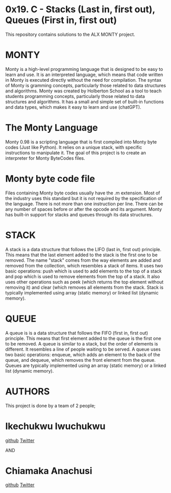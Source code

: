 # 0x19. C - Stacks (Last in, first out), Queues (First in, first out)
This repository contains solutions to the ALX MONTY project.
# MONTY
Monty is a high-level programming language that is designed to be easy to learn and use. It is an interpreted language, which means that code written in Monty is executed directly without the need for compilation. The syntax of Monty is gramming concepts, particularly those related to data structures and algorithms.
Monty was created by Holberton School as a tool to teach students programming concepts, particularly those related to data structures and algorithms. It has a small and simple set of built-in functions and data types, which makes it easy to learn and use (chatGPT).
# The Monty Language
Monty 0.98 is a scripting language that is first compiled into Monty byte codes (Just like Python). It relies on a unique stack, with specific instructions to manipulate it. The goal of this project is to create an interpreter for Monty ByteCodes files.
# Monty byte code file
Files containing Monty byte codes usually have the .m extension. Most of the industry uses this standard but it is not required by the specification of the language. There is not more than one instruction per line. There can be any number of spaces before or after the opcode and its argument.
Monty has built-in support for stacks and queues through its data structures.
# STACK
A stack is a data structure that follows the LIFO (last in, first out) principle. This means that the last element added to the stack is the first one to be removed. The name "stack" comes from the way elements are added and removed from the collection, which resembles a stack of items. It uses two basic operations: push which is used to add elements to the top of a stack and pop which is used to remove elements from the top of a stack. It also uses other operations such as peek (which returns the top element without removing it) and clear (which removes all elements from the stack. Stack is typically implemented using array (static memory) or linked list (dynamic memory).

# QUEUE
A queue is is a data structure that follows the FIFO (first in, first out) principle. This means that first element added to the queue is the first one to be removed. A queue is similar to a stack, but the order of elements is different. It resembles a line of people waiting to be served. A queue uses two basic operations: enqueue, which adds an element to the back of the queue, and dequeue, which removes the front element from the queue. Queues are typically implemented using an array (static memory) or a linked list (dynamic memory).
# AUTHORS
This project is done by a team of 2 people;
# Ikechukwu Iwuchukwu
[github](https://github.com/I-Double) 
[Twitter](https://twitter.com/Iwu_Ike) 

 AND
# Chiamaka Anachusi
[github](https://github.com/Amypetua) 
[Twitter](https://twitter.com/Anachusichiamak) 
